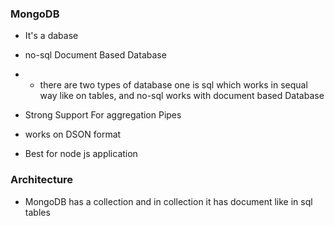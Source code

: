 ### MongoDB
- It's a dabase
- no-sql Document Based Database
- - there are two types of database one is sql which works in sequal way like on tables, and no-sql works with document based Database

- Strong Support For aggregation Pipes

- works on DSON format
- Best for node js application

### Architecture
- MongoDB has a collection and in collection it has document like in sql tables

